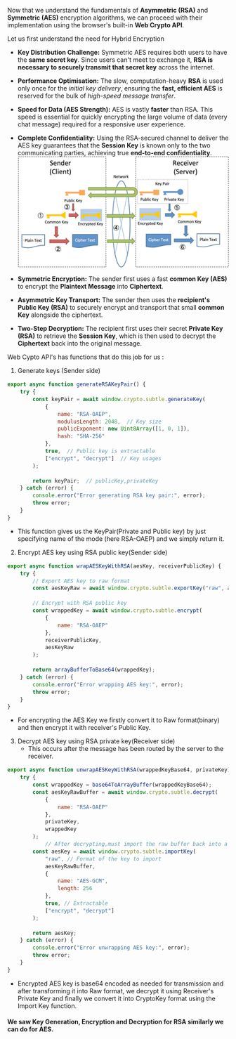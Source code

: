 Now that we understand the fundamentals of **Asymmetric (RSA)** and **Symmetric (AES)** encryption algorithms, we can proceed with their implementation using the browser's built-in **Web Crypto API**.

Let us first understand the need for Hybrid Encryption 

- **Key Distribution Challenge:** Symmetric AES requires both users to have the **same secret key**. Since users can't meet to exchange it, **RSA is necessary to securely transmit that secret key** across the internet.

- **Performance Optimisation:** The slow, computation-heavy **RSA** is used only once for the _initial key delivery_, ensuring the **fast, efficient AES** is reserved for the bulk of _high-speed message transfer_.

- **Speed for Data (AES Strength):** AES is vastly **faster** than RSA. This speed is essential for quickly encrypting the large volume of data (every chat message) required for a responsive user experience.

- **Complete Confidentiality:** Using the RSA-secured channel to deliver the AES key guarantees that the **Session Key** is known only to the two communicating parties, achieving true **end-to-end confidentiality**.
![Hybrid Encryption](images/img2.jpg)

- **Symmetric Encryption:** The sender first uses a fast **common Key (AES)** to encrypt the **Plaintext Message** into **Ciphertext**.

- **Asymmetric Key Transport:** The sender then uses the **recipient's Public Key (RSA)** to securely encrypt and transport that small **common Key** alongside the ciphertext.

- **Two-Step Decryption:** The recipient first uses their secret **Private Key (RSA)** to retrieve the **Session Key**, which is then used to decrypt the **Ciphertext** back into the original message.


Web Cypto API's has functions that do this job for us :
1. Generate keys (Sender side)

```js
export async function generateRSAKeyPair() {  
    try {  
        const keyPair = await window.crypto.subtle.generateKey(  
            {  
                name: "RSA-OAEP",  
                modulusLength: 2048,  // Key size  
                publicExponent: new Uint8Array([1, 0, 1]),  
                hash: "SHA-256"  
            },  
            true,  // Public key is extractable  
            ["encrypt", "decrypt"]  // Key usages  
        );  
  
        return keyPair;  // publicKey,privateKey  
    } catch (error) {  
        console.error("Error generating RSA key pair:", error);  
        throw error;  
    }  
}
```

- This function gives us the KeyPair(Private and Public key) by just specifying name of the mode (here RSA-OAEP) and we simply return it.

2. Encrypt AES key using RSA public key(Sender side)

```js
export async function wrapAESKeyWithRSA(aesKey, receiverPublicKey) {  
    try {  
        // Export AES key to raw format  
        const aesKeyRaw = await window.crypto.subtle.exportKey("raw", aesKey);  
  
        // Encrypt with RSA public key  
        const wrappedKey = await window.crypto.subtle.encrypt(  
            {  
                name: "RSA-OAEP"  
            },  
            receiverPublicKey,  
            aesKeyRaw  
        );  
  
        return arrayBufferToBase64(wrappedKey);  
    } catch (error) {  
        console.error("Error wrapping AES key:", error);  
        throw error;  
    }  
}
```

- For encrypting the AES Key we firstly convert it to Raw format(binary) and then encrypt it with receiver's Public Key.

3. Decrypt AES key using RSA private key(Receiver side)
	- This occurs after the message has been routed by the server to the receiver.

```js
export async function unwrapAESKeyWithRSA(wrappedKeyBase64, privateKey) {  
    try {  
        const wrappedKey = base64ToArrayBuffer(wrappedKeyBase64);  
        const aesKeyRawBuffer = await window.crypto.subtle.decrypt(  
            {  
                name: "RSA-OAEP"  
            },  
            privateKey,  
            wrappedKey  
        );  
	        // After decrypting,must import the raw buffer back into a CryptoKey              object  
        const aesKey = await window.crypto.subtle.importKey(  
            "raw", // Format of the key to import  
            aesKeyRawBuffer,  
            {  
                name: "AES-GCM",  
                length: 256  
            },  
            true, // Extractable  
            ["encrypt", "decrypt"]  
        );  
  
        return aesKey;  
    } catch (error) {  
        console.error("Error unwrapping AES key:", error);  
        throw error;  
    }  
}
```

- Encrypted AES key is base64 encoded as needed for transmission and after transforming  it into Raw format, we decrypt it using Receiver's Private Key and finally we convert it into CryptoKey format using the Import Key function.

#### We saw Key Generation, Encryption and Decryption for RSA  similarly we can do for AES.